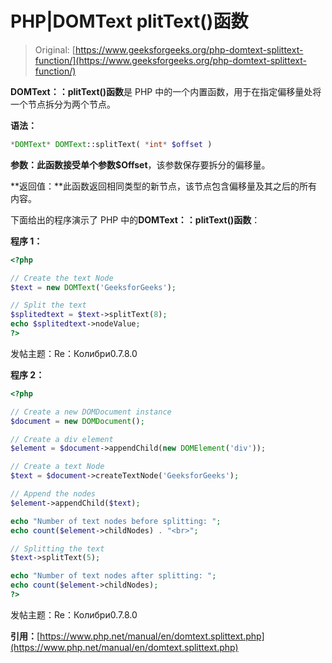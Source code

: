 # PHP|DOMText plitText()函数

> Original: [https://www.geeksforgeeks.org/php-domtext-splittext-function/](https://www.geeksforgeeks.org/php-domtext-splittext-function/)

**DOMText：：plitText()函数**是 PHP 中的一个内置函数，用于在指定偏移量处将一个节点拆分为两个节点。

**语法：**

```php
*DOMText* DOMText::splitText( *int* $offset )
```

**参数：**此函数接受单个参数**$Offset**，该参数保存要拆分的偏移量。

**返回值：**此函数返回相同类型的新节点，该节点包含偏移量及其之后的所有内容。

下面给出的程序演示了 PHP 中的**DOMText：：plitText()函数**：

**程序 1：**

```php
<?php

// Create the text Node
$text = new DOMText('GeeksforGeeks');

// Split the text
$splitedtext = $text->splitText(8);
echo $splitedtext->nodeValue;
?>
```

发帖主题：Re：Колибри0.7.8.0

**程序 2：**

```php
<?php

// Create a new DOMDocument instance
$document = new DOMDocument();

// Create a div element
$element = $document->appendChild(new DOMElement('div'));

// Create a text Node
$text = $document->createTextNode('GeeksforGeeks');

// Append the nodes
$element->appendChild($text);

echo "Number of text nodes before splitting: ";
echo count($element->childNodes) . "<br>";

// Splitting the text
$text->splitText(5);

echo "Number of text nodes after splitting: ";
echo count($element->childNodes);
?>
```

发帖主题：Re：Колибри0.7.8.0

**引用：**[https://www.php.net/manual/en/domtext.splittext.php](https://www.php.net/manual/en/domtext.splittext.php)